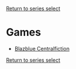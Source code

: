 [Return to series select](../index.md)  

# Games

- [Blazblue Centralfiction](./Blazblue%20Centralfiction/index.md)

[Return to series select](../index.md)  